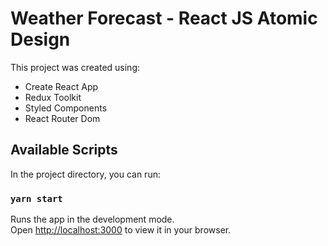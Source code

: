 # Weather Forecast - React JS Atomic Design

This project was created using:

- Create React App
- Redux Toolkit
- Styled Components
- React Router Dom

## Available Scripts

In the project directory, you can run:

### `yarn start`

Runs the app in the development mode.\
Open [http://localhost:3000](http://localhost:3000) to view it in your browser.

